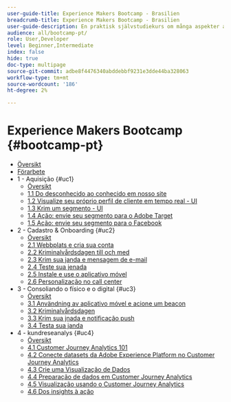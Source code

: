 ```yaml
---
user-guide-title: Experience Makers Bootcamp - Brasilien
breadcrumb-title: Experience Makers Bootcamp - Brasilien
user-guide-description: En praktisk självstudiekurs om många aspekter av Adobe Experience Platform.
audience: all/bootcamp-pt/
role: User,Developer
level: Beginner,Intermediate
index: false
hide: true
doc-type: multipage
source-git-commit: adbe8f4476340abddebbf9231e3dde44ba328063
workflow-type: tm+mt
source-wordcount: '186'
ht-degree: 2%

---
```



# Experience Makers Bootcamp {#bootcamp-pt}

+ [Översikt](/help/bootcamp-pt/overview.md)
+ [Förarbete](/help/bootcamp-pt/prework.md)
+ 1 - Aquisição {#uc1}
   + [Översikt](/help/bootcamp-pt/uc/uc1/uc1.md)
   + [1.1 Do desconhecido ao conhecido em nosso site](/help/bootcamp-pt/uc/uc1/ex1.md)
   + [1.2 Visualize seu próprio perfil de cliente em tempo real - UI](/help/bootcamp-pt/uc/uc1/ex2.md)
   + [1.3 Krim um segmento - UI](/help/bootcamp-pt/uc/uc1/ex3.md)
   + [1.4 Ação: envie seu segmento para o Adobe Target](/help/bootcamp-pt/uc/uc1/ex4.md)
   + [1.5 Ação: envie seu segmento para o Facebook](/help/bootcamp-pt/uc/uc1/ex5.md)
+ 2 - Cadastro &amp; Onboarding {#uc2}
   + [Översikt](/help/bootcamp-pt/uc/uc2/uc2.md)
   + [2.1 Webbplats e cria sua conta](/help/bootcamp-pt/uc/uc2/ex1.md)
   + [2.2 Kriminalvårdsdagen till och med](/help/bootcamp-pt/uc/uc2/ex2.md)
   + [2.3 Krim sua janda e mensagem de e-mail](/help/bootcamp-pt/uc/uc2/ex3.md)
   + [2.4 Teste sua jenada](/help/bootcamp-pt/uc/uc2/ex4.md)
   + [2.5 Instale e use o aplicativo móvel](/help/bootcamp-pt/uc/uc2/ex5.md)
   + [2.6 Personalização no call center](/help/bootcamp-pt/uc/uc2/ex6.md)
+ 3 - Consoliando o físico e o digital {#uc3}
   + [Översikt](/help/bootcamp-pt/uc/uc3/uc3.md)
   + [3.1 Användning av aplicativo móvel e acione um beacon](/help/bootcamp-pt/uc/uc3/ex1.md)
   + [3.2 Kriminalvårdsdagen](/help/bootcamp-pt/uc/uc3/ex2.md)
   + [3.3 Krim sua jnada e notificação push](/help/bootcamp-pt/uc/uc3/ex3.md)
   + [3.4 Testa sua janda](/help/bootcamp-pt/uc/uc3/ex4.md)
+ 4 - kundreseanalys {#uc4}
   + [Översikt](/help/bootcamp-pt/uc/uc4/uc4.md)
   + [4.1 Customer Journey Analytics 101](/help/bootcamp-pt/uc/uc4/ex1.md)
   + [4.2 Conecte datasets da Adobe Experience Platform no Customer Journey Analytics](/help/bootcamp-pt/uc/uc4/ex2.md)
   + [4.3 Crie uma Visualização de Dados](/help/bootcamp-pt/uc/uc4/ex3.md)
   + [4.4 Preparação de dados em Customer Journey Analytics](/help/bootcamp-pt/uc/uc4/ex4.md)
   + [4.5 Visualização usando o Customer Journey Analytics](/help/bootcamp-pt/uc/uc4/ex5.md)
   + [4.6 Dos insights à ação](/help/bootcamp-pt/uc/uc4/ex6.md)